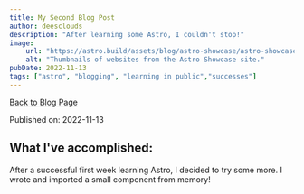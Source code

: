 ```yaml
---
title: My Second Blog Post
author: deesclouds
description: "After learning some Astro, I couldn't stop!"
image: 
    url: "https://astro.build/assets/blog/astro-showcase/astro-showcase-screenshot.jpg"
    alt: "Thumbnails of websites from the Astro Showcase site."
pubDate: 2022-11-13
tags: ["astro", "blogging", "learning in public","successes"]
---
```

<a href="/blog">Back to Blog Page</a>

Published on: 2022-11-13

## What I've accomplished:

After a successful first week learning Astro, I decided to try some more. I wrote and imported a small component from memory!